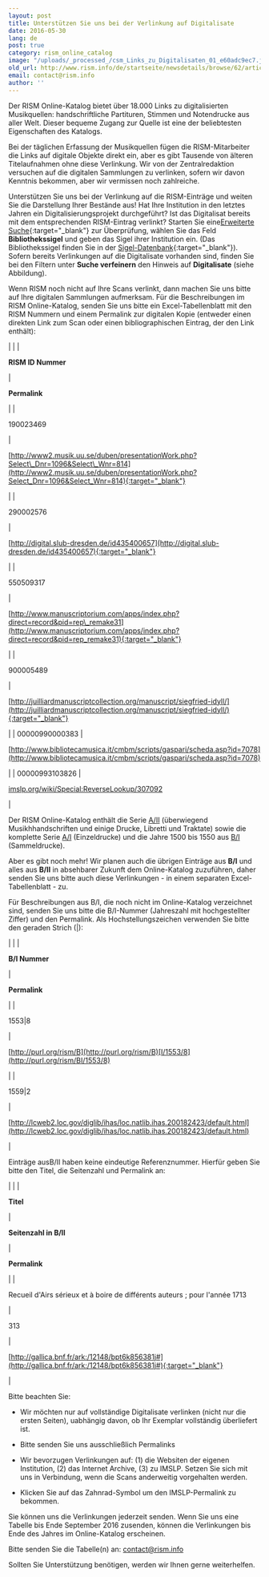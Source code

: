 ```yaml
---
layout: post
title: Unterstützen Sie uns bei der Verlinkung auf Digitalisate
date: 2016-05-30
lang: de
post: true
category: rism_online_catalog
image: "/uploads/_processed_/csm_Links_zu_Digitalisaten_01_e60adc9ec7.jpg"
old_url: http://www.rism.info/de/startseite/newsdetails/browse/62/article/64/help-rism-link-to-digitized-music.html
email: contact@rism.info
author: ''
---
```



Der RISM Online-Katalog bietet über 18.000 Links zu digitalisierten Musikquellen: handschriftliche Partituren, Stimmen und Notendrucke aus aller Welt. Dieser bequeme Zugang zur Quelle ist eine der beliebtesten Eigenschaften des Katalogs.

Bei der täglichen Erfassung der Musikquellen fügen die RISM-Mitarbeiter die Links auf digitale Objekte direkt ein, aber es gibt Tausende von älteren Titelaufnahmen ohne diese Verlinkung. Wir von der Zentralredaktion versuchen auf die digitalen Sammlungen zu verlinken, sofern wir davon Kenntnis bekommen, aber wir vermissen noch zahlreiche.

Unterstützen Sie uns bei der Verlinkung auf die RISM-Einträge und weiten Sie die Darstellung Ihrer Bestände aus! Hat Ihre Institution in den letztes Jahren ein Digitalisierungsprojekt durchgeführt? Ist das Digitalisat bereits mit dem entsprechenden RISM-Eintrag verlinkt? Starten Sie eine[Erweiterte Suche](https://opac.rism.info/metaopac/start.do?View=rism&SearchType=2&Language=de){:target="_blank"} zur Überprüfung, wählen Sie das Feld **Bibliothekssigel** und geben das Sigel ihrer Institution ein. (Das Bibliothekssigel finden Sie in der [Sigel-Datenbank](http://www.rism.info/de/sigla.html){:target="_blank"}). Sofern bereits Verlinkungen auf die Digitalisate vorhanden sind, finden Sie bei den Filtern unter **Suche verfeinern** den Hinweis auf **Digitalisate** (siehe Abbildung).

Wenn RISM noch nicht auf Ihre Scans verlinkt, dann machen Sie uns bitte auf Ihre digitalen Sammlungen aufmerksam. Für die Beschreibungen im RISM Online-Katalog, senden Sie uns bitte ein Excel-Tabellenblatt mit den RISM Nummern und einem Permalink zur digitalen Kopie (entweder einen direkten Link zum Scan oder einen bibliographischen Eintrag, der den Link enthält):





|  |
|

**RISM ID Nummer**

|

**Permalink**

|
|

190023469

|

[http://www2.musik.uu.se/duben/presentationWork.php?Select\_Dnr=1096&Select\_Wnr=814](http://www2.musik.uu.se/duben/presentationWork.php?Select_Dnr=1096&Select_Wnr=814){:target="_blank"}

|
|

290002576

|

[http://digital.slub-dresden.de/id435400657](http://digital.slub-dresden.de/id435400657){:target="_blank"}

|
|

550509317

|

[http://www.manuscriptorium.com/apps/index.php?direct=record&pid=rep\_remake31](http://www.manuscriptorium.com/apps/index.php?direct=record&pid=rep_remake31){:target="_blank"}

|
|

900005489

|

[http://juilliardmanuscriptcollection.org/manuscript/siegfried-idyll/](http://juilliardmanuscriptcollection.org/manuscript/siegfried-idyll/){:target="_blank"}

|
| 00000990000383 |

[http://www.bibliotecamusica.it/cmbm/scripts/gaspari/scheda.asp?id=7078](http://www.bibliotecamusica.it/cmbm/scripts/gaspari/scheda.asp?id=7078)

|
| 00000993103826 |

[imslp.org/wiki/Special:ReverseLookup/307092](http://imslp.org/wiki/Special:ReverseLookup/307092)

|






Der RISM Online-Katalog enthält die Serie [A/II](/de/publikationen.html#c41) (überwiegend Musikhhandschriften und einige Drucke, Libretti und Traktate) sowie die komplette Serie [A/I](/de/publikationen.html#c41) (Einzeldrucke) und die Jahre 1500 bis 1550 aus [B/I](/de/publikationen.html#c41) (Sammeldrucke).

Aber es gibt noch mehr! Wir planen auch die übrigen Einträge aus **B/I** und alles aus **B/II** in absehbarer Zukunft dem Online-Katalog zuzuführen, daher senden Sie uns bitte auch diese Verlinkungen - in einem separaten Excel-Tabellenblatt - zu.

Für Beschreibungen aus B/I, die noch nicht im Online-Katalog verzeichnet sind, senden Sie uns bitte die B/I-Nummer (Jahreszahl mit hochgestellter Ziffer) und den Permalink. Als Hochstellungszeichen verwenden Sie bitte den geraden Strich (|):



| |
|

**B/I Nummer**

|

**Permalink**

|
|

1553|8

|

[http://purl.org/rism/B](http://purl.org/rism/B)[I/1553/8](http://purl.org/rism/BI/1553/8)

|
|

1559|2

|

[http://lcweb2.loc.gov/diglib/ihas/loc.natlib.ihas.200182423/default.html](http://lcweb2.loc.gov/diglib/ihas/loc.natlib.ihas.200182423/default.html)

|


Einträge ausB/II haben keine eindeutige Referenznummer. Hierfür geben Sie bitte den Titel, die Seitenzahl und Permalink an:

| |
|

**Titel**

|

**Seitenzahl in B/II**

|

**Permalink**

|
|

Recueil d'Airs sérieux et à boire de différents auteurs ; pour l'année 1713

|

313

|

[http://gallica.bnf.fr/ark:/12148/bpt6k856381j#](http://gallica.bnf.fr/ark:/12148/bpt6k856381j#){:target="_blank"}

|


Bitte beachten Sie:

- Wir möchten nur auf vollständige Digitalisate verlinken (nicht nur die ersten Seiten), uabhängig davon, ob Ihr Exemplar vollständig überliefert ist.
- Bitte senden Sie uns ausschließlich Permalinks
- Wir bevorzugen Verlinkungen auf: (1) die Websiten der eigenen Institution, (2) das Internet Archive, (3) zu IMSLP. Setzen Sie sich mit uns in Verbindung, wenn die Scans anderweitig vorgehalten werden.

- Klicken Sie auf das Zahnrad-Symbol um den IMSLP-Permalink zu bekommen.

Sie können uns die Verlinkungen jederzeit senden. Wenn Sie uns eine Tabelle bis Ende September 2016 zusenden, können die Verlinkungen bis Ende des Jahres im Online-Katalog erscheinen.

Bitte senden Sie die Tabelle(n) an: [contact@rism.info](mailto:contact@rism.info)

Sollten Sie Unterstützung benötigen, werden wir Ihnen gerne weiterhelfen.





<script type="text/javascript">var switchTo5x=true;</script><script type="text/javascript" src="http://w.sharethis.com/button/buttons.js"></script><script type="text/javascript">stLight.options({publisher: "9b601438-1ce1-49d8-bfd7-9cff5df54c17", doNotHash: false, doNotCopy: false, hashAddressBar: false});</script>